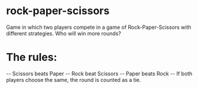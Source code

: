 # rock-paper-scissors

Game in which two players compete in a game of Rock-Paper-Scissors with different strategies. Who will win more rounds? 

# The rules:
-- Scissors beats Paper
-- Rock beat Scissors 
-- Paper beats Rock
-- If both players choose the same, the round is counted as a tie.
